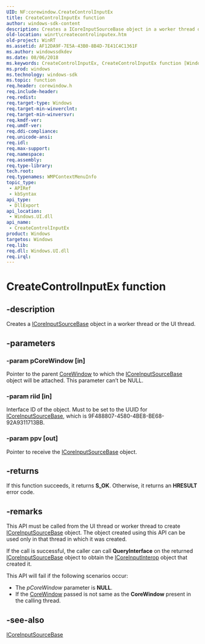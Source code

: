 ```yaml
---
UID: NF:corewindow.CreateControlInputEx
title: CreateControlInputEx function
author: windows-sdk-content
description: Creates a ICoreInputSourceBase object in a worker thread or the UI thread.
old-location: winrt\createcontrolinputex.htm
old-project: WinRT
ms.assetid: AF12DA9F-7E5A-43B0-8B4D-7E41C4C1361F
ms.author: windowssdkdev
ms.date: 08/06/2018
ms.keywords: CreateControlInputEx, CreateControlInputEx function [Windows Runtime], corewindow/CreateControlInputEx, winrt.createcontrolinputex
ms.prod: windows
ms.technology: windows-sdk
ms.topic: function
req.header: corewindow.h
req.include-header: 
req.redist: 
req.target-type: Windows
req.target-min-winverclnt: 
req.target-min-winversvr: 
req.kmdf-ver: 
req.umdf-ver: 
req.ddi-compliance: 
req.unicode-ansi: 
req.idl: 
req.max-support: 
req.namespace: 
req.assembly: 
req.type-library: 
tech.root: 
req.typenames: WMPContextMenuInfo
topic_type:
 - APIRef
 - kbSyntax
api_type:
 - DllExport
api_location:
 - Windows.UI.dll
api_name:
 - CreateControlInputEx
product: Windows
targetos: Windows
req.lib: 
req.dll: Windows.UI.dll
req.irql: 
---
```


# CreateControlInputEx function


## -description


Creates a <a href="https://msdn.microsoft.com/675ca745-c593-4714-9fae-5fcab2c0336e">ICoreInputSourceBase</a> object in a worker thread or the UI thread. 


## -parameters




### -param pCoreWindow [in]

Pointer to the parent <a href="https://msdn.microsoft.com/60b1c8c6-c136-4c4c-8e46-69a792d58ed0">CoreWindow</a> to which the <a href="https://msdn.microsoft.com/675ca745-c593-4714-9fae-5fcab2c0336e">ICoreInputSourceBase</a> object will be attached. This parameter can’t be NULL.


### -param riid [in]

Interface ID of the object. Must to be set to the UUID for  <a href="https://msdn.microsoft.com/675ca745-c593-4714-9fae-5fcab2c0336e">ICoreInputSourceBase</a>, which is 9F488807-4580-4BE8-BE68-92A9311713BB.


### -param ppv [out]

Pointer to receive the <a href="https://msdn.microsoft.com/675ca745-c593-4714-9fae-5fcab2c0336e">ICoreInputSourceBase</a> object.


## -returns



If this function succeeds, it returns <b xmlns:loc="http://microsoft.com/wdcml/l10n">S_OK</b>. Otherwise, it returns an <b xmlns:loc="http://microsoft.com/wdcml/l10n">HRESULT</b> error code.




## -remarks



This API must be called from the UI thread or worker thread to create <a href="https://msdn.microsoft.com/675ca745-c593-4714-9fae-5fcab2c0336e">ICoreInputSourceBase</a> object. The object created using this API can be used only in that thread in which it was created. 

If the call is successful, the  caller can call <b>QueryInterface</b> on the returned <a href="https://msdn.microsoft.com/675ca745-c593-4714-9fae-5fcab2c0336e">ICoreInputSourceBase</a> object to obtain the <a href="https://msdn.microsoft.com/en-us/library/Dn302114(v=VS.85).aspx">ICoreInputInterop</a> object that created it.

This API will fail if the following scenarios occur:

<ul>
<li>The <i>pCoreWindow</i> parameter is <b>NULL</b>.</li>
<li>If the <a href="https://msdn.microsoft.com/60b1c8c6-c136-4c4c-8e46-69a792d58ed0">CoreWindow</a> passed is not same as the <b>CoreWindow</b> present in the calling thread. </li>
</ul>



## -see-also




<a href="https://msdn.microsoft.com/675ca745-c593-4714-9fae-5fcab2c0336e">ICoreInputSourceBase</a>
 

 

